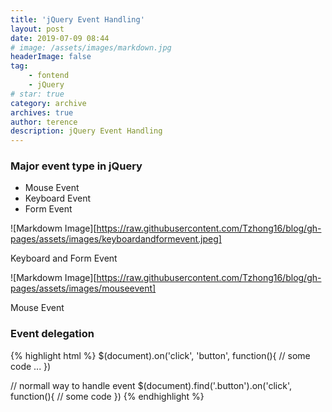 ```yaml
---
title: 'jQuery Event Handling'
layout: post
date: 2019-07-09 08:44
# image: /assets/images/markdown.jpg
headerImage: false
tag:
    - fontend
    - jQuery
# star: true
category: archive
archives: true
author: terence
description: jQuery Event Handling
---
```


### Major event type in jQuery

- Mouse Event
- Keyboard Event
- Form Event

![Markdowm Image][https://raw.githubusercontent.com/Tzhong16/blog/gh-pages/assets/images/keyboardandformevent.jpeg]
<figcaption class="caption">Keyboard and Form Event</figcaption>

![Markdowm Image][https://raw.githubusercontent.com/Tzhong16/blog/gh-pages/assets/images/mouseevent]
<figcaption class="caption">Mouse Event</figcaption>



### Event delegation

  {% highlight html %}
   $(document).on('click', 'button', function(){
       // some code ... 
   })
  
  // normall way to handle event
  $(document).find('.button').on('click', function(){
       // some code 
  })
  {% endhighlight %}


